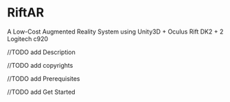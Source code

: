 # RiftAR
A Low-Cost Augmented Reality System using Unity3D + Oculus Rift DK2 + 2 Logitech c920 

//TODO 
add Description

//TODO
add copyrights

//TODO 
add Prerequisites

//TODO 
add Get Started

